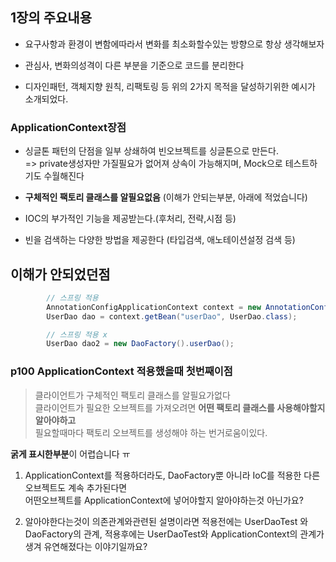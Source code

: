 ## 1장의 주요내용

- 요구사항과 환경이 변함에따라서 변화를 최소화할수있는 방향으로 항상 생각해보자

- 관심사, 변화의성격이 다른 부분을 기준으로 코드를 분리한다 

- 디자인패턴, 객체지향 원칙, 리팩토링 등  위의 2가지 목적을 달성하기위한 예시가 소개되었다.



### ApplicationContext장점

- 싱글톤 패턴의 단점을 일부 상쇄하여 빈오브젝트를 싱글톤으로 만든다.   
=> private생성자만 가질필요가 없어져 상속이 가능해지며, Mock으로 테스트하기도 수월해진다

- **구체적인 팩토리 클래스를 알필요없음** (이해가 안되는부분, 아래에 적었습니다) 

- IOC의 부가적인 기능을 제공받는다.(후처리, 전략,시점 등)

- 빈을 검색하는 다양한 방법을 제공한다
(타입검색, 애노테이션설정 검색 등) 




## 이해가 안되었던점

```java
        // 스프링 적용
        AnnotationConfigApplicationContext context = new AnnotationConfigApplicationContext(DaoFactory.class);
        UserDao dao = context.getBean("userDao", UserDao.class);

        // 스프링 적용 x
        UserDao dao2 = new DaoFactory().userDao();
```


### p100 ApplicationContext 적용했을때 첫번째이점

> 클라이언트가 구체적인 팩토리 클래스를 알필요가없다      
클라이언트가 필요한 오브젝트를 가져오려면 **어떤 팩토리 클래스를 사용해야할지 알아야하고**      
필요할때마다 팩토리 오브젝트를 생성해야 하는 번거로움이있다. 


**굵게 표시한부분**이 어렵습니다 ㅠ

1. ApplicationContext를 적용하더라도, DaoFactory뿐 아니라 IoC를 적용한 다른오브젝트도 계속 추가된다면   
어떤오브젝트를 ApplicationContext에 넣어야할지 알아야하는것 아닌가요?

2. 알아야한다는것이 의존관계와관련된 설명이라면 적용전에는 UserDaoTest 와 DaoFactory의 관계,  적용후에는 UserDaoTest와 ApplicationContext의 관계가 생겨 유연해졌다는 이야기일까요?
